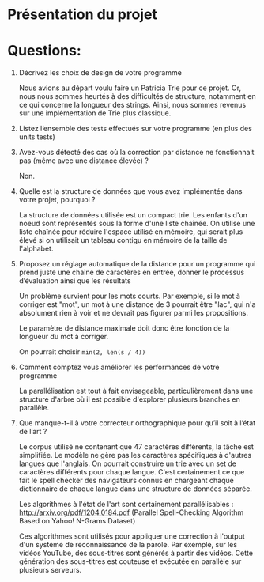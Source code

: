 Présentation du projet
======================



Questions:
==========

1. Décrivez les choix de design de votre programme

   Nous avions au départ voulu faire un Patricia Trie pour ce projet. Or, nous nous sommes heurtés à des difficultés de structure, notamment en ce qui concerne la longueur des strings. Ainsi, nous sommes revenus sur une implémentation de Trie plus classique.

2. Listez l’ensemble des tests effectués sur votre programme (en plus des units tests)


3. Avez-vous détecté des cas où la correction par distance ne fonctionnait pas (même avec une distance élevée) ?

   Non.

4. Quelle est la structure de données que vous avez implémentée dans votre projet, pourquoi ?

   La structure de données utilisée est un compact trie. Les enfants d'un noeud
   sont représentés sous la forme d'une liste chaînée. On utilise une liste
   chaînée pour réduire l'espace utilisé en mémoire, qui serait plus élevé si on
   utilisait un tableau contigu en mémoire de la taille de l'alphabet.

5. Proposez un réglage automatique de la distance pour un programme qui prend juste une chaîne de caractères en entrée, donner le processus d’évaluation ainsi que les résultats

   Un problème survient pour les mots courts. Par exemple, si le mot à corriger
   est "mot", un mot à une distance de 3 pourrait être "lac", qui n'a absolument
   rien à voir et ne devrait pas figurer parmi les propositions.

   Le paramètre de distance maximale doit donc être fonction de la longueur du mot
   à corriger.

   On pourrait choisir `min(2, len(s / 4))`

6. Comment comptez vous améliorer les performances de votre programme

   La parallélisation est tout à fait envisageable, particulièrement dans une
   structure d'arbre où il est possible d'explorer plusieurs branches en
   parallèle.

7. Que manque-t-il à votre correcteur orthographique pour qu’il soit à l’état de l’art ?

   Le corpus utilisé ne contenant que 47 caractères différents, la tâche est
   simplifiée. Le modèle ne gère pas les caractères spécifiques à d'autres langues
   que l'anglais. On pourrait construire un trie avec un set de caractères
   différents pour chaque langue. C'est certainement ce que fait le spell checker
   des navigateurs connus en chargeant chaque dictionnaire de chaque langue dans
   une structure de données séparée.

   Les algorithmes à l'état de l'art sont certainement parallélisables :
   http://arxiv.org/pdf/1204.0184.pdf (Parallel Spell-Checking Algorithm Based on Yahoo! N-Grams Dataset)

   Ces algorithmes sont utilisés pour appliquer une correction à l'output d'un
   système de reconnaissance de la parole. Par exemple, sur les vidéos YouTube,
   des sous-titres sont générés à partir des vidéos. Cette génération des
   sous-titres est couteuse et exécutée en parallèle sur plusieurs serveurs.
